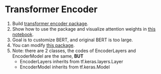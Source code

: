 # Transformer Encoder
1. Build [transformer encoder package](https://github.com/shuxg2017/transformer_encoder_demo/blob/master/encoders/transformer_encoder.py).
2. Show how to use the package and visualize attention weights in [this notebook](https://github.com/shuxg2017/transformer_encoder_demo/blob/master/transformer_encoder_demo.ipynb).
3. Goal is to customize BERT, and original BERT is too large.
4. You can modify [this package](https://github.com/shuxg2017/transformer_encoder_demo/blob/master/encoders/transformer_encoder.py).
5. Note: there are 2 classes, the codes of EncoderLayers and EncoderModel are the same, **BUT**
   - EncoderLayers inherits from tf.keras.layers.Layer
   - EncoderModel inherits from tf.keras.Model
